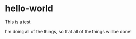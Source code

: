 # hello-world
This is a test


I'm doing all of the things, so that all of the things will be done!
